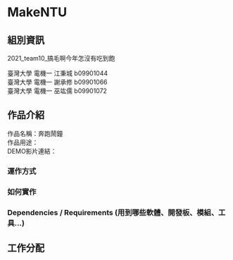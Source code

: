 # MakeNTU

## 組別資訊
2021_team10_搞毛啊今年怎沒有吃到飽

臺灣大學 電機一 江秉城 b09901044 <br>
臺灣大學 電機一 謝承修 b09901066 <br>
臺灣大學 電機一 巫竑儒 b09901072 <br>

## 作品介紹
作品名稱：奔跑鬧鐘 <br>
作品用途： <br>
DEMO影片連結：

### 運作方式

### 如何實作

### Dependencies / Requirements (用到哪些軟體、開發板、模組、工具...)

## 工作分配
